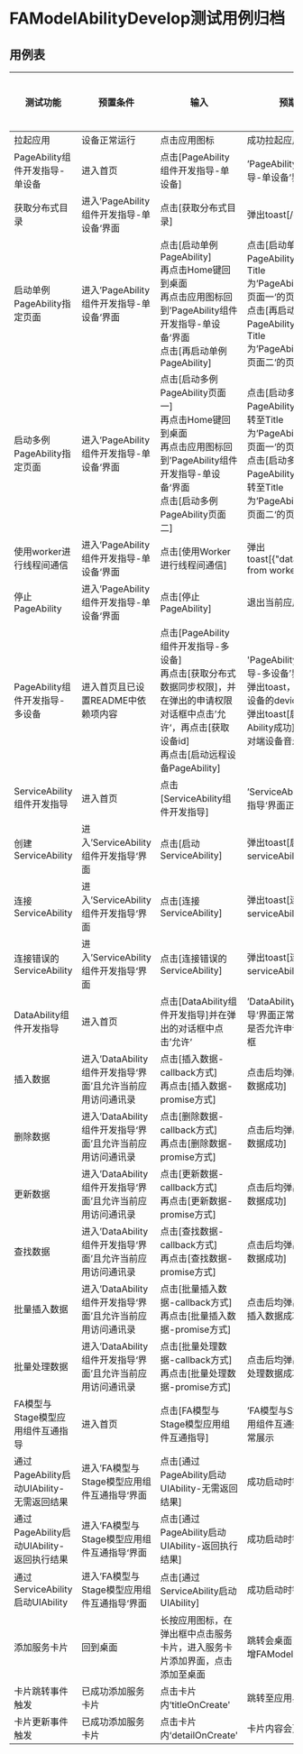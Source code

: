 # FAModelAbilityDevelop测试用例归档

## 用例表

|测试功能|预置条件|输入|预期输出|是否自动|测试结果|
|--------------------------------|--------------------------------|--------------------------------|--------------------------------|--------------------------------|--------------------------------|
|拉起应用|设备正常运行| 点击应用图标 |成功拉起应用|是|Pass|
|PageAbility组件开发指导-单设备|进入首页| 点击[PageAbility组件开发指导-单设备] |’PageAbility组件开发指导-单设备‘界面正常展示|是|Pass|
|获取分布式目录|进入’PageAbility组件开发指导-单设备‘界面|点击[获取分布式目录]|弹出toast[/data/***]|是|Pass|
|启动单例PageAbility指定页面|进入’PageAbility组件开发指导-单设备‘界面|点击[启动单例PageAbility]<br />再点击Home键回到桌面<br />再点击应用图标回到’PageAbility组件开发指导-单设备‘界面<br />点击[再启动单例PageAbility]|点击[启动单例PageAbility]后跳转至Title为’PageAbilitySingleton页面一‘的页面<br />点击[再启动单例PageAbility]后跳转至Title为’PageAbilitySingleton页面二‘的页面<br />|是|Pass|
|启动多例PageAbility指定页面|进入’PageAbility组件开发指导-单设备‘界面|点击[启动多例PageAbility页面一]<br />再点击Home键回到桌面<br />再点击应用图标回到’PageAbility组件开发指导-单设备‘界面<br />点击[启动多例PageAbility页面二]|点击[启动多例PageAbility页面一]后跳转至Title为’PageAbilityStandard页面一‘的页面<br />点击[启动多例PageAbility页面二]后跳转至Title为’PageAbilityStandard页面二‘的页面<br />|是|Pass|
|使用worker进行线程间通信|进入’PageAbility组件开发指导-单设备‘界面|点击[使用Worker进行线程间通信]|弹出toast[{"data":"message from worker thread."}]|是|Pass|
| 停止PageAbility | 进入’PageAbility组件开发指导-单设备‘界面 | 点击[停止PageAbility]                                  | 退出当前应用返回桌面                                         |是|Pass|
| PageAbility组件开发指导-多设备 | 进入首页且已设置README中依赖项内容 | 点击[PageAbility组件开发指导-多设备]<br />再点击[获取分布式数据同步权限]，并在弹出的申请权限对话框中点击’允许‘，再点击[获取设备id]<br />再点击[启动远程设备PageAbility] | 'PageAbility组件开发指导-多设备’界面正常展示<br />弹出toast，内容为对端设备的deviceId<br />弹出toast[启动远程Ability成功]，同时打开对端设备音乐应用 |否|Pass|
| ServiceAbility组件开发指导                | 进入首页                                                     | 点击[ServiceAbility组件开发指导]                       | ’ServiceAbility组件开发指导‘界面正常展示                     |是|Pass|
| 创建ServiceAbility                        | 进入’ServiceAbility组件开发指导‘界面                         | 点击[启动ServiceAbility]                             | 弹出toast[启动serviceAbility成功] |是|Pass|
| 连接ServiceAbility                        | 进入’ServiceAbility组件开发指导‘界面                         | 点击[连接ServiceAbility]                               | 弹出toast[连接serviceAbility成功]          |是|Pass|
| 连接错误的ServiceAbility                  | 进入’ServiceAbility组件开发指导‘界面                         | 点击[连接错误的ServiceAbility]                         | 弹出toast[连接serviceAbility失败]          |是|Pass|
|DataAbility组件开发指导|进入首页|点击[DataAbility组件开发指导]并在弹出的对话框中点击’允许‘|’DataAbility组件开发指导‘界面正常展示且弹出是否允许申请权限的对话框|是|Pass|
| 插入数据                                  | 进入’DataAbility组件开发指导‘界面’且允许当前应用访问通讯录   | 点击[插入数据-callback方式]<br />再点击[插入数据-promise方式] | 点击后均弹出toast[插入数据成功]                        |是|Pass|
| 删除数据                                  | 进入’DataAbility组件开发指导‘界面’且允许当前应用访问通讯录   | 点击[删除数据-callback方式]<br />再点击[删除数据-promise方式] | 点击后均弹出toast[删除数据成功]                        |是|Pass|
| 更新数据                                  | 进入’DataAbility组件开发指导‘界面’且允许当前应用访问通讯录   | 点击[更新数据-callback方式]<br />再点击[更新数据-promise方式] | 点击后均弹出toast[更新数据成功]                        |是|Pass|
| 查找数据                                  | 进入’DataAbility组件开发指导‘界面’且允许当前应用访问通讯录   | 点击[查找数据-callback方式]<br />再点击[查找数据-promise方式] | 点击后均弹出toast[查找数据成功]                        | 是    | Pass     |
| 批量插入数据                              | 进入’DataAbility组件开发指导‘界面’且允许当前应用访问通讯录   | 点击[批量插入数据-callback方式]<br />再点击[批量插入数据-promise方式] | 点击后均弹出toast[批量插入数据成功]                    | 是    | Pass     |
| 批量处理数据                              | 进入’DataAbility组件开发指导‘界面’且允许当前应用访问通讯录   | 点击[批量处理数据-callback方式]<br />再点击[批量处理数据-promise方式] | 点击后均弹出toast[批量处理数据成功]                    | 是    | Pass     |
| FA模型与Stage模型应用组件互通指导         | 进入首页                                                     | 点击[FA模型与Stage模型应用组件互通指导]                | ’FA模型与Stage模型应用组件互通指导‘界面正常展示              | 是    | Pass     |
| 通过PageAbility启动UIAbility-无需返回结果 | 进入’FA模型与Stage模型应用组件互通指导‘界面                  | 点击[通过PageAbility启动UIAbility-无需返回结果]       | 成功启动时钟应用                                             | 是    | Pass     |
| 通过PageAbility启动UIAbility-返回执行结果 | 进入’FA模型与Stage模型应用组件互通指导‘界面                  | 点击[通过PageAbility启动UIAbility-返回执行结果]        | 成功启动时钟应用                                             | 是    | Pass     |
| 通过ServiceAbility启动UIAbility           | 进入’FA模型与Stage模型应用组件互通指导‘界面                  | 点击[通过ServiceAbility启动UIAbility]                  | 成功启动时钟应用                                             | 是    | Pass     |
| 添加服务卡片 | 回到桌面 | 长按应用图标，在弹出框中点击服务卡片，进入服务卡片添加界面，点击添加至桌面 | 跳转会桌面，并桌面上新增FAModel服务卡片 | 是       | Pass |
| 卡片跳转事件触发 | 已成功添加服务卡片 | 点击卡片内‘titleOnCreate' | 跳转至应用界面 | 是 | Pass |
| 卡片更新事件触发 | 已成功添加服务卡片 | 点击卡片内‘detailOnCreate' | 卡片内容会更新 | 是 | Pass |


